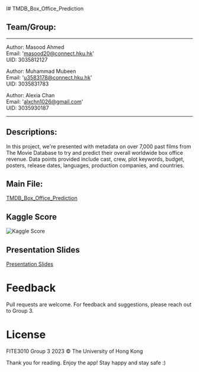 I# TMDB_Box_Office_Prediction

## Team/Group:
---
Author: Masood Ahmed <br>
Email: 'masood20@connect.hku.hk'<br>
UID: 3035812127

Author: Muhammad Mubeen <br>
Email: 'u3583178@connect.hku.hk'<br>
UID: 3035831783

Author: Alexia Chan <br>
Email: 'alxchn1026@gmail.com'<br>
UID: 3035930187

---

## Descriptions:
In this project, we're presented with metadata on over 7,000 past films from The Movie Database to try and predict their overall worldwide box office revenue. Data points provided include cast, crew, plot keywords, budget, posters, release dates, languages, production companies, and countries.

## Main File:

[TMDB_Box_Office_Prediction](TMDbMovieBoxOfficePredictionModel.ipynb)

## Kaggle Score

![Kaggle Score](https://github.com/Masood-Ahmed271/TMDB_Box_Office_Prediction/assets/63158543/ea3f54cd-dab6-4ee2-a06e-33de9282099c)

## Presentation Slides
[Presentation Slides](FITE-3010-Presentation.pdf)
 
# Feedback

Pull requests are welcome. For feedback and suggestions, please reach out to Group 3.

# License
FITE3010 Group 3 2023 © The University of Hong Kong

Thank you for reading. Enjoy the app! Stay happy and stay safe :)
